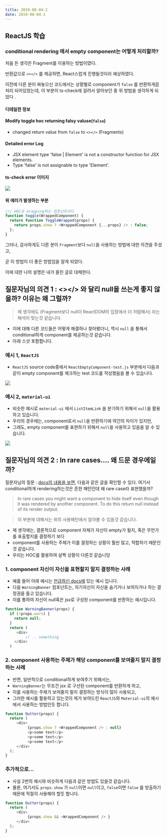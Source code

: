 ```yaml
---
title: 2019-08-04-2
date: 2019-08-04-2
---
```

## ReactJS 학습

### conditional rendering 에서 empty component는 어떻게 처리할까?

처음 든 생각은 Fragment를 이용하는 방법이였다. 

반환값으로 `<></>` 를 제공하면, React스럽게 진행될것이라 예상하였다. 

이전에 다른 분이 짜놓으신 코드에서는 상황별로 component가  `false` 를 반환하게끔 처리 되어있었는데, 이 부분이 ts-check에 걸려서 알아보던 중 위 방법을 생각하게 되었다 .

#### 디테일한 정보

#### Modify toggle hoc returning falsy valuse(`false`)

- changed return value from `false` to `<></>` (Fragments)

#### Detailed error Log

- JSX element type 'false | Element' is not a constructor function for JSX elements.
- Type 'false' is not assignable to type 'Element'.

#### ts-check error 이미지

![](https://user-images.githubusercontent.com/8156543/62411589-22cc2380-b630-11e9-8409-0a6010dbe393.png)

#### 위 에러가 발생하는 부분
```js
/// HOC로 wrapping하는 컴포넌트이다
function toggle(WrappedComponent) {
  return function ToggleWrapped(props) {
    return props.show ? <WrappedComponent {...props} /> : false;
  };
}
```


그러나, 감사하게도 다른 분이 `Fragment`보다 `null`을 사용하는 방법에 대한 의견을 주셨고, 

곧 이 방법이 더 좋은 방법임을 알게 되었다. 

이에 대한 나의 설명은 내가 올린 글로 대체한다. 

## 질문자님의 의견 1 : <></> 와 달리 null을 쓰는게 좋지 않을까? 이유는 왜 그럴까?

> 제 생각에도  (Fragment보다 null이 ReactDOM의 입장에서 더 저렴해서) 라는 해석이 맞는것 같습니다.

- 이에 대해 다른 코드들은 어떻게 해결하나 찾아봤더니, 역시 `null` 을 통해서 conditional하게 component를 제공하는것 같습니다.
- 아래 스샷 포함합니다.

### 예시 1, `ReactJS`

- `ReactJS` source code중에서 `ReactEmptyComponent-test.js` 부분에서 다음과 같이 empty component를 체크하는 test 코드를 작성했음을 볼 수 있습니다.

![](https://user-images.githubusercontent.com/8156543/62420450-7e002380-b6cd-11e9-872c-3d92c933f4c2.png)

### 예시 2, `material-ui`

- 비슷한 예시로 `material-ui` 에서 `ListItemLink` 을 분기하기 위해서 `null`을 활용하고 있습니다.
- 우리의 경우에는, component로서 `null`을 반환하기에 약간의 차이가 있지만,
- 그래도, empty component를 표현하기 위해서 `null`을 사용하고 있음을 알 수 있습니다.

![](https://user-images.githubusercontent.com/8156543/62420463-b56ed000-b6cd-11e9-8f5c-196d0d0aaa1b.png)

## 질문자님의 의견 2 : In rare cases.... 왜 드문 경우에일까?

질문자님의 질문 : [docs의 내용을 보면](https://reactjs.org/docs/conditional-rendering.html#preventing-component-from-rendering), 다음과 같은 글을 확인할 수 있다. 여기서 conditional하게 rendering하는것은 흔한 패턴인데 왜 rare case라 표현했을까?

> In rare cases you might want a component to hide itself even though it was rendered by another component. To do this return null instead of its render output.

> 이 부분에 대해서는 위의 사용패턴에서 알아볼 수 있을것 같습니다.

- 제 생각에는, 결론적으로 component 자체가 자신이 empty가 될지, 혹은 무언가를 표출할지를 결정하기 보다
- component를 사용하는 주체가 이를 결정하는 상황이 훨씬 많고, 적합하기 때문인것 같습니다.
- 우리는 HOC를 활용하여 살짝 상황이 다른것 같습니당


### 1. component 자신이 자신을 표현할지 말지 결정하는 사례

- 예를 들어 아래 예시는 [언급하신 docs에](https://reactjs.org/docs/conditional-rendering.html#preventing-component-from-rendering) 있는 예시 입니다.
- 다음 `WarningBanner` 컴포넌트는, 자기자신이 자신을 숨기거나 보여지거나 하는 결정권을 들고 있습니다.
- 이를 통하여 자신이 null혹은 jsx로 구성된 component를 반환하는 예시입니다.

```js
function WarningBanner(props) {
  if (!props.warn) {
    return null;
  }
  return (
     <div>
         // .. something
    </div>
  )
```

### 2. component 사용하는 주체가 해당 component를 보여줄지 말지 결정하는 사례

- 반면, 일반적으로 conditional하게 보여주기 위해서는,
- `WarningBanner`는 무조건 jsx 로 구선된 component를 반환하게 하고,
- 이를 사용하는 주체가 보여줄지 말지 결정하는 방식이 많이 사용되고,
- 그러한 예시를 활용하고 있는것이 제가 보여드린 `ReactJS`와 `Material-ui`의 예시에서 사용하는 방법인듯 합니다.

```js
function Outter(props) {
  return (
     <div>
          {props.show ? <WrappedComponent /> : null}
          <p>some text</p>
          <p>some text</p>
          <p>some text</p>
     </div>
  );
}
```

### 추가적으로...

- 사실 2번의 예시와 비슷하게 다음과 같은 방법도 있을것 같습니다.
- 물론, 여기서도 `props.show` 가 `null`이면 `null`이고, `false`이면 `false` 를 방출하기 때문에 적절히 사용해야 할듯 합니다.

```js
function Outter(props) {
  return (
     <div>
          {props.show && <WrappedComponent /> }
     </div>
  );
}
```
